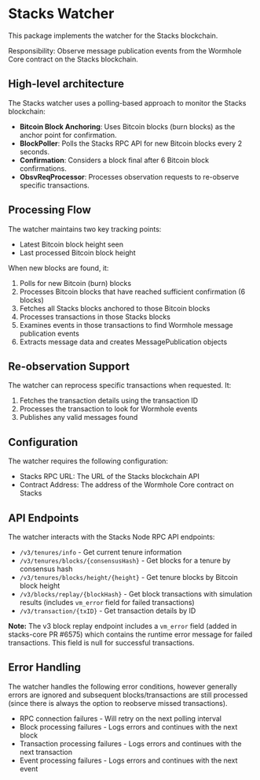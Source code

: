 # Stacks Watcher

This package implements the watcher for the Stacks blockchain.

Responsibility: Observe message publication events from the Wormhole Core contract on the Stacks blockchain.

## High-level architecture

The Stacks watcher uses a polling-based approach to monitor the Stacks blockchain:

- **Bitcoin Block Anchoring**: Uses Bitcoin blocks (burn blocks) as the anchor point for confirmation.
- **BlockPoller**: Polls the Stacks RPC API for new Bitcoin blocks every 2 seconds.
- **Confirmation**: Considers a block final after 6 Bitcoin block confirmations.
- **ObsvReqProcessor**: Processes observation requests to re-observe specific transactions.

## Processing Flow

The watcher maintains two key tracking points:

- Latest Bitcoin block height seen
- Last processed Bitcoin block height

When new blocks are found, it:

1. Polls for new Bitcoin (burn) blocks
2. Processes Bitcoin blocks that have reached sufficient confirmation (6 blocks)
3. Fetches all Stacks blocks anchored to those Bitcoin blocks
4. Processes transactions in those Stacks blocks
5. Examines events in those transactions to find Wormhole message publication events
6. Extracts message data and creates MessagePublication objects

## Re-observation Support

The watcher can reprocess specific transactions when requested. It:

1. Fetches the transaction details using the transaction ID
2. Processes the transaction to look for Wormhole events
3. Publishes any valid messages found

## Configuration

The watcher requires the following configuration:

- Stacks RPC URL: The URL of the Stacks blockchain API
- Contract Address: The address of the Wormhole Core contract on Stacks

## API Endpoints

The watcher interacts with the Stacks Node RPC API endpoints:

- `/v3/tenures/info` - Get current tenure information
- `/v3/tenures/blocks/{consensusHash}` - Get blocks for a tenure by consensus hash
- `/v3/tenures/blocks/height/{height}` - Get tenure blocks by Bitcoin block height
- `/v3/blocks/replay/{blockHash}` - Get block transactions with simulation results (includes `vm_error` field for failed transactions)
- `/v3/transaction/{txID}` - Get transaction details by ID

**Note:** The v3 block replay endpoint includes a `vm_error` field (added in stacks-core PR #6575) which contains the runtime error message for failed transactions. This field is null for successful transactions.

## Error Handling

The watcher handles the following error conditions, however generally errors are ignored and subsequent blocks/transactions are still processed (since there is always the option to reobserve missed transactions).

- RPC connection failures - Will retry on the next polling interval
- Block processing failures - Logs errors and continues with the next block
- Transaction processing failures - Logs errors and continues with the next transaction
- Event processing failures - Logs errors and continues with the next event
